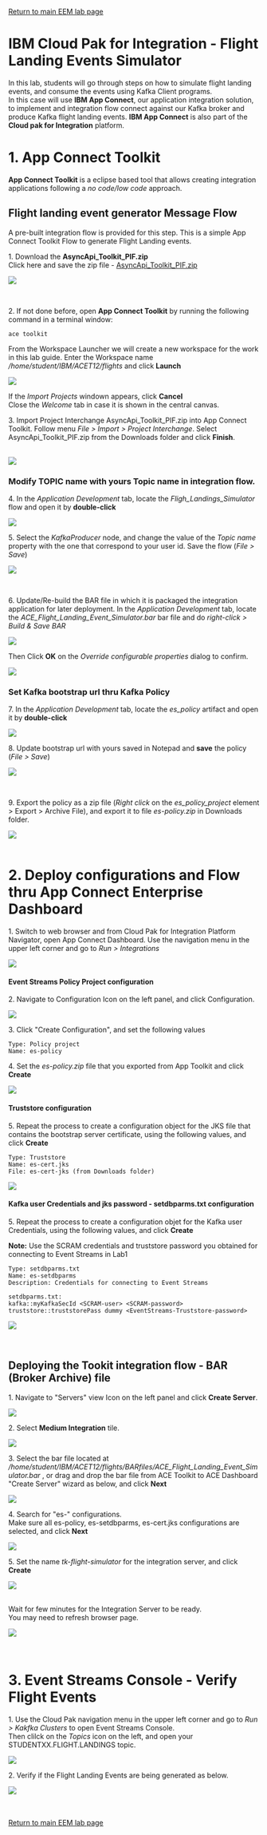 
  [Return to main EEM lab page](../ReadMe.md#lab-abstracts)
  # IBM Cloud Pak for Integration - Flight Landing Events Simulator

  In this lab, students will go through steps on how to simulate flight landing events, and consume the events using Kafka Client programs. <br>
  In this case will use **IBM App Connect**, our application integration solution, to implement and integration flow connect against our Kafka broker and produce Kafka flight landing events. **IBM App Connect** is also part of the **Cloud pak for Integration** platform.


  # 1. App Connect Toolkit

  **App Connect Toolkit** is a eclipse based tool that allows creating integration applications following a *no code/low code* approach.

  ## Flight landing event generator Message Flow

  A pre-built integration flow is provided for this step. This is a simple App Connect Toolkit Flow to generate Flight Landing events.<br>

  1\. Download the **AsyncApi_Toolkit_PIF.zip** <br>
  Click here and save the zip file - [AsyncApi_Toolkit_PIF.zip](../source/project-interchange/AsyncApi_Toolkit_PIF.zip)

  ![](../images/ace-flight-landing-event-simulator.png)

  <br>

  2\. If not done before, open **App Connect Toolkit** by running the following command in a terminal window:

  ```
  ace toolkit

  ```

  From the Workspace Launcher we will create a new workspace for the work in this lab guide. Enter the Workspace name */home/student/IBM/ACET12/flights* and click **Launch**

  ![](../images/toolkit-launch-1.png)


  If the *Import Projects* windown appears, click **Cancel**<br/>
  Close the *Welcome* tab in case it is shown in the central canvas.


  3\. Import Project Interchange AsyncApi_Toolkit_PIF.zip into App Connect Toolkit. Follow menu *File > Import > Project Interchange*. Select AsyncApi_Toolkit_PIF.zip from the Downloads folder and click **Finish**.
  <br><br>

  ![](../images/toolkit-import-1.png)


  ### Modify TOPIC name with yours Topic name in integration flow.<br>

  4\. In the *Application Development* tab, locate the *Fligh_Landings_Simulator* flow and open it by **double-click**

  ![](../images/toolkit-openflow-1.png)

  5\. Select the *KafkaProducer* node, and change the value of the *Topic name* property with the one that correspond to your user id. Save the flow (*File > Save*)

  ![](../images/ace-fl-simulator-kafkatopic.png)

  <br>

  6\. Update/Re-build the BAR file in which it is packaged the integration application for later deployment. In the *Application Development* tab, locate the *ACE_Flight_Landing_Event_Simulator.bar* bar file and do *right-click > Build & Save BAR*

  ![](../images/toolkit-build-bar-1.png)

  Then Click **OK** on the *Override configurable properties* dialog to confirm.

  ![](../images/toolkit-build-bar-2.png)

  ### Set Kafka bootstrap url thru Kafka Policy

  7\. In the *Application Development* tab, locate the *es_policy* artifact and open it by **double-click**

  ![](../images/toolkit-open-policy-1.png)

  8\. Update bootstrap url with yours saved in  Notepad and **save** the policy (*File > Save*)

  ![](../images/ace-es-policy.png)

  <br>

  9\. Export the policy as a zip file (*Right click* on the *es_policy_project* element > Export > Archive File), and export it to file *es-policy.zip* in Downloads folder.


  ![](../images/ace-es-policy-export.png)
  <br><br>


  # 2. Deploy configurations and Flow thru App Connect Enterprise Dashboard

  1\. Switch to web browser and from Cloud Pak for Integration Platform Navigator, open App Connect Dashboard. Use the navigation menu in the upper left corner and go to *Run > Integrations*<br>

  ![](../images/cp4i-open-acedb-1.png)

  #### Event Streams Policy Project configuration
  2\. Navigate to Configuration Icon on the left panel, and click Configuration.<br>

  ![](../images/acedb-configurations.png)

  3\. Click "Create Configuration", and set the following values

  ```
  Type: Policy project
  Name: es-policy
  ```

  4\. Set the *es-policy.zip* file that you exported from App Toolkit and click **Create**

  ![](../images/acedb-es-policy-configuration.png)

  #### Truststore configuration

  5\. Repeat the process to create a configuration object for the JKS file that contains the bootstrap server certificate, using the following values, and click **Create**

  ```
  Type: Truststore
  Name: es-cert.jks
  File: es-cert-jks (from Downloads folder)
  ```

  ![](../images/acedb-es-cert-jks.png)

  #### Kafka user Credentials and jks password - setdbparms.txt configuration

  5\. Repeat the process to create a configuration objet for the Kafka user Credentials, using the following values, and click **Create**
  
  **Note:** Use the SCRAM credentials and truststore password you obtained for connecting to Event Streams in Lab1

  ```
  Type: setdbparms.txt
  Name: es-setdbparms
  Description: Credentials for connecting to Event Streams

  setdbparms.txt:
  kafka::myKafkaSecId <SCRAM-user> <SCRAM-password>
  truststore::truststorePass dummy <EventStreams-Truststore-password>

  ```

  ![](../images/acedb-setdbparms.png)

  <br>

  ## Deploying the Tookit integration flow - BAR (Broker Archive) file

  1\. Navigate to "Servers" view Icon on the left panel and click **Create Server**.

  ![](../images/cp4i-db-create-server-1.png)

  2\. Select **Medium Integration** tile. <br>

  ![](../images/cp4i-db-create-server-2.png)

  3\. Select the bar file located at */home/student/IBM/ACET12/flights/BARfiles/ACE_Flight_Landing_Event_Simulator.bar* , or drag and drop the bar file from ACE Toolkit to ACE Dashboard "Create Server" wizard as below, and click **Next**<br>

  ![](../images/acedb-barfile-deployment.png)

  4\. Search for "es-" configurations. <br>
  Make sure all es-policy, es-setdbparms, es-cert.jks configurations are selected, and click **Next**

  ![](../images/acedb-barfile-configurations.png)

  5\. Set the name *tk-flight-simulator* for the integration server, and click **Create**

  ![](../images/acedb-barfile-deployment-finalscreen.png)

  <br>
  Wait for few minutes for the Integration Server to be ready.<br>
  You may need to refresh browser page.

  ![](../images/acedb-server-ready.png)

  <br>

  # 3. Event Streams Console - Verify Flight Events

  1\. Use the Cloud Pak navigation menu in the upper left corner and go to *Run > Kakfka Clusters* to open Event Streams Console.<br/>
  Then clilck on the *Topics* icon on the left, and open your STUDENTXX.FLIGHT.LANDINGS topic.

  ![](../images/es-check-topic-flights.png)

  2\. Verify if the Flight Landing Events are being generated as below. <br>

  ![](../images/es-flight-landing-events.png)
  <br>
  <br>
  <br>


  [Return to main EEM lab page](../ReadMe.md#lab-abstracts)
